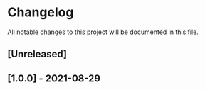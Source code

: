 # Changelog
All notable changes to this project will be documented in this file.

## [Unreleased]


## [1.0.0] - 2021-08-29
